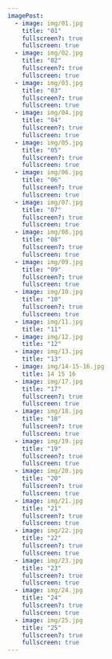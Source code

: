 ```yaml
---
imagePost:
  - image: img/01.jpg
    title: "01"
    fullscreen?: true
    fullscreen: true
  - image: img/02.jpg
    title: "02"
    fullscreen?: true
    fullscreen: true
  - image: img/03.jpg
    title: "03"
    fullscreen?: true
    fullscreen: true
  - image: img/04.jpg
    title: "04"
    fullscreen?: true
    fullscreen: true
  - image: img/05.jpg
    title: "05"
    fullscreen?: true
    fullscreen: true
  - image: img/06.jpg
    title: "06"
    fullscreen?: true
    fullscreen: true
  - image: img/07.jpg
    title: "07"
    fullscreen?: true
    fullscreen: true
  - image: img/08.jpg
    title: "08"
    fullscreen?: true
    fullscreen: true
  - image: img/09.jpg
    title: "09"
    fullscreen?: true
    fullscreen: true
  - image: img/10.jpg
    title: "10"
    fullscreen?: true
    fullscreen: true
  - image: img/11.jpg
    title: "11"
  - image: img/12.jpg
    title: "12"
  - image: img/13.jpg
    title: "13"
  - image: img/14-15-16.jpg
    title: 14 15 16
  - image: img/17.jpg
    title: "17"
    fullscreen?: true
    fullscreen: true
  - image: img/18.jpg
    title: "18"
    fullscreen?: true
    fullscreen: true
  - image: img/19.jpg
    title: "19"
    fullscreen?: true
    fullscreen: true
  - image: img/20.jpg
    title: "20"
    fullscreen?: true
    fullscreen: true
  - image: img/21.jpg
    title: "21"
    fullscreen?: true
    fullscreen: true
  - image: img/22.jpg
    title: "22"
    fullscreen?: true
    fullscreen: true
  - image: img/23.jpg
    title: "23"
    fullscreen?: true
    fullscreen: true
  - image: img/24.jpg
    title: "24"
    fullscreen?: true
    fullscreen: true
  - image: img/25.jpg
    title: "25"
    fullscreen?: true
    fullscreen: true
---
```

